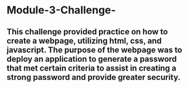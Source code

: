 # Module-3-Challenge-
## This challenge provided practice on how to create a webpage, utilizing html, css, and javascript. The purpose of the webpage was to deploy an application to generate a password that met certain criteria to assist in creating a strong password and provide greater security.  
